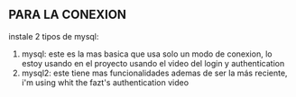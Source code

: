## PARA LA CONEXION

instale 2 tipos de mysql:

1. mysql: este es la mas basica que usa solo un modo de conexion, lo estoy usando en el proyecto usando el video del login y authentication
2. mysql2: este tiene mas funcionalidades ademas de ser la más reciente, i'm using whit the fazt's authentication video
